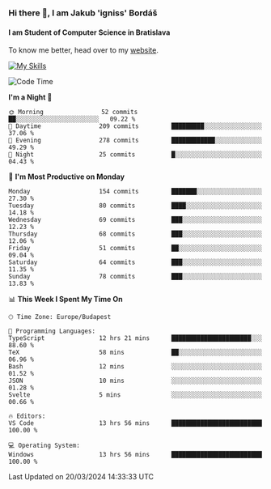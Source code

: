 ### Hi there 👋, I am Jakub 'igniss' Bordáš

#### I am Student of Computer Science in Bratislava
To know me better, head over to my [website](https://bordas.sk).

[![My Skills](https://skillicons.dev/icons?i=js,html,css,figma,svelte,java,kotlin,python,postgresql,typescript,nest,nodejs)](https://bordas.sk)


<!--START_SECTION:waka-->
![Code Time](http://img.shields.io/badge/Code%20Time-1%2C440%20hrs%205%20mins-blue)

**I'm a Night 🦉** 

```text
🌞 Morning                52 commits          ██░░░░░░░░░░░░░░░░░░░░░░░   09.22 % 
🌆 Daytime                209 commits         █████████░░░░░░░░░░░░░░░░   37.06 % 
🌃 Evening                278 commits         ████████████░░░░░░░░░░░░░   49.29 % 
🌙 Night                  25 commits          █░░░░░░░░░░░░░░░░░░░░░░░░   04.43 % 
```
📅 **I'm Most Productive on Monday** 

```text
Monday                   154 commits         ███████░░░░░░░░░░░░░░░░░░   27.30 % 
Tuesday                  80 commits          ████░░░░░░░░░░░░░░░░░░░░░   14.18 % 
Wednesday                69 commits          ███░░░░░░░░░░░░░░░░░░░░░░   12.23 % 
Thursday                 68 commits          ███░░░░░░░░░░░░░░░░░░░░░░   12.06 % 
Friday                   51 commits          ██░░░░░░░░░░░░░░░░░░░░░░░   09.04 % 
Saturday                 64 commits          ███░░░░░░░░░░░░░░░░░░░░░░   11.35 % 
Sunday                   78 commits          ███░░░░░░░░░░░░░░░░░░░░░░   13.83 % 
```


📊 **This Week I Spent My Time On** 

```text
🕑︎ Time Zone: Europe/Budapest

💬 Programming Languages: 
TypeScript               12 hrs 21 mins      ██████████████████████░░░   88.60 % 
TeX                      58 mins             ██░░░░░░░░░░░░░░░░░░░░░░░   06.96 % 
Bash                     12 mins             ░░░░░░░░░░░░░░░░░░░░░░░░░   01.52 % 
JSON                     10 mins             ░░░░░░░░░░░░░░░░░░░░░░░░░   01.28 % 
Svelte                   5 mins              ░░░░░░░░░░░░░░░░░░░░░░░░░   00.66 % 

🔥 Editors: 
VS Code                  13 hrs 56 mins      █████████████████████████   100.00 % 

💻 Operating System: 
Windows                  13 hrs 56 mins      █████████████████████████   100.00 % 
```


 Last Updated on 20/03/2024 14:33:33 UTC
<!--END_SECTION:waka-->
